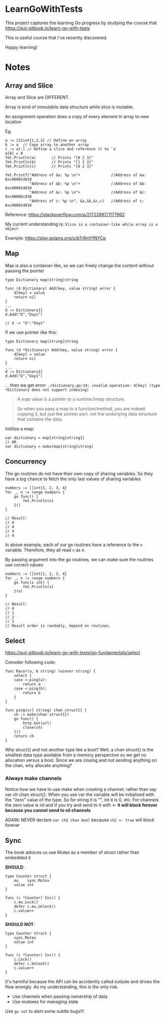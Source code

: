# LearnGoWithTests
This project captures the learning Go progress by studying the course that https://quii.gitbook.io/learn-go-with-tests

This is useful course that I've recently discovered.

Happy learning!

# Notes

## Array and Slice 
Array and Slice are DIFFERENT.

Array is kind of immutable data structure while slice is mutable.

An assignment operation does a copy of every element in array to new location

Eg:
```
a := [3]int{1,2,3} // Define an array
b := a  // Copy array to another array
c := a[:] // Define a slice and reference it to `a`
a[0] = 0
fmt.Println(a)       // Prints "[0 2 3]"
fmt.Println(b)       // Prints "[1 2 3]"
fmt.Println(c)       // Prints "[0 2 3]"

fmt.Printf("Address of &a: %p \n"+              //Address of &a: 0xc000014018 
           "Address of &b: %p \n"+              //Address of &b: 0xc000014030
           "Address of &c: %p \n"+              //Address of &c: 0xc00000c030 
           "Address of c: %p \n", &a,&b,&c,c)   //Address of c: 0xc000014018
```
Reference: https://stackoverflow.com/a/21722697/1177962

My current understanding is: `Slice is a container-like while array is a object`

Example: https://play.golang.org/p/bTrRmYfNYCp

## Map
Map is also a container-like, so we can freely change the content without passing the pointer

```
type Dictionary map[string]string

func (d Dictionary) Add(key, value string) error {
	d[key] = value
	return nil
}
...
d := Dictionary{}
d.Add("D","Days")

// d -> "D":"Days"
```

If we use pointer like this:
```
type Dictionary map[string]string

func (d *Dictionary) Add(key, value string) error {
	d[key] = value
	return nil
}
...
d := Dictionary{}
d.Add("D","Days")
```
... then we get error: `./dictionary.go:19: invalid operation: d[key] (type *Dictionary does not support indexing)`

> A map value is a pointer to a runtime.hmap structure.
> 
> So when you pass a map to a function/method, you are indeed copying it, but just the pointer part, not the underlying data structure that contains the data.

Initilize a map:
```
var dictionary = map[string]string{}
// OR
var dictionary = make(map[string]string)
```


## Concurrency
The go routines do not have their own copy of sharing variables. So they have a big chance to fetch the only last values of sharing variables 

```golang
numbers := []int{1, 2, 3, 4}
for _, n := range numbers {
	go func() {
		fmt.Println(n)
	}()
}

// Result:
// 4
// 4
// 4
// 4
```
In above example, each of our go routines have a reference to the `n` variable. Therefore, they all read `n` as `4`.

By passing argument into the go routines, we can make sure the routines use correct values:
```golang
numbers := []int{1, 2, 3, 4}
for _, n := range numbers {
	go func(x int) {
		fmt.Println(x)
	}(n)
}

// Result:
// 4
// 1
// 2
// 3
// Result order is randomly, depend on routines.
```


## Select
https://quii.gitbook.io/learn-go-with-tests/go-fundamentals/select

Consider following code:

```
func Racer(a, b string) (winner string) {
    select {
    case <-ping(a):
        return a
    case <-ping(b):
        return b
    }
}

func ping(url string) chan struct{} {
    ch := make(chan struct{})
    go func() {
        http.Get(url)
        close(ch)
    }()
    return ch
}
```

Why struct{} and not another type like a bool? Well, a chan struct{} is the smallest data type available from a memory perspective so we get no allocation versus a bool. Since we are closing and not sending anything on the chan, why allocate anything?

### Always make channels
Notice how we have to use make when creating a channel; rather than say var ch chan struct{}. When you use var the variable will be initialised with the "zero" value of the type. So for string it is "", int it is 0, etc.
For channels the zero value is nil and if you try and send to it with <- **it will block forever because you cannot send to nil channels**

AGAIN: NEVER declare `var ch2 chan bool` because `ch2 <- true` will block forever


## Sync

The book advices us use Mutex as a member of struct rather than embedded it

**SHOULD**:
```
type Counter struct {
	mu    sync.Mutex
	value int
}

func (c *Counter) Inc() {
	c.mu.Lock()
	defer c.mu.Unlock()
	c.value++
}
```

**SHOULD NOT**:
```
type Counter struct {
    sync.Mutex
    value int
}

func (c *Counter) Inc() {
    c.Lock()
    defer c.Unlock()
    c.value++
}
```

It's harmful because the API can be accidently called outside and drives the flow wrongly.
As my understanding, this is the only risk.


- Use channels when passing ownership of data
- Use mutexes for managing state

Use `go vet` to alert some subtle bugs!!!
